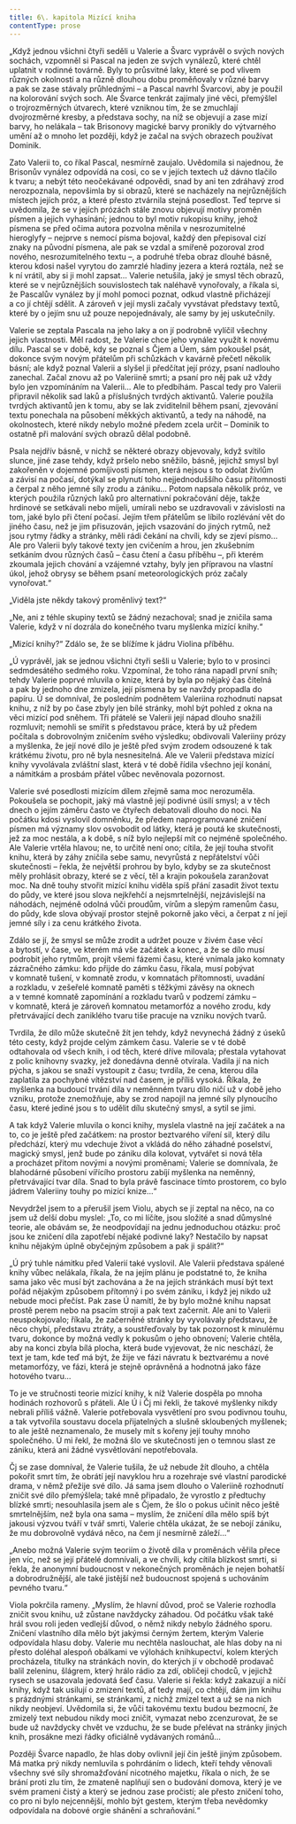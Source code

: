```yaml
---
title: 6\. kapitola Mizící kniha
contentType: prose
---
```


<section>

„Když jednou všichni čtyři seděli u Valerie a Švarc vyprávěl o svých nových sochách, vzpomněl si Pascal na jeden ze svých vynálezů, které chtěl uplatnit v rodinné továrně. Byly to průsvitné laky, které se pod vlivem různých okolností a na různě dlouhou dobu proměňovaly v různé barvy a pak se zase stávaly průhlednými – a Pascal navrhl Švarcovi, aby je použil na kolorování svých soch. Ale Švarce tenkrát zajímaly jiné věci, přemýšlel o trojrozměrných útvarech, které vzniknou tím, že se zmuchlají dvojrozměrné kresby, a představa sochy, na níž se objevují a zase mizí barvy, ho nelákala – tak Brisonovy magické barvy pronikly do výtvarného umění až o mnoho let později, když je začal na svých obrazech používat Dominik.

Zato Valerii to, co říkal Pascal, nesmírně zaujalo. Uvědomila si najednou, že Brisonův vynález odpovídá na cosi, co se v jejích textech už dávno tlačilo k tvaru; a nebýt této neočekávané odpovědi, snad by ani ten zdráhavý zrod nerozpoznala, nepovšimla by si obrazů, které se nacházely na nejrůznějších místech jejích próz, a které přesto ztvárnila stejná posedlost. Teď teprve si uvědomila, že se v jejích prózách stále znovu objevují motivy proměn písmen a jejich vyhasínání; jednou to byl motiv rukopisu knihy, jehož písmena se před očima autora pozvolna měnila v nesrozumitelné hieroglyfy – nejprve s nemocí písma bojoval, každý den přepisoval cizí znaky na původní písmena, ale pak se vzdal a smířeně pozoroval zrod nového, nesrozumitelného textu –, a podruhé třeba obraz dlouhé básně, kterou kdosi našel vyrytou do zamrzlé hladiny jezera a která roztála, než se k ní vrátil, aby si ji mohl zapsat… Valerie netušila, jaký je smysl těch obrazů, které se v nejrůznějších souvislostech tak naléhavě vynořovaly, a říkala si, že Pascalův vynález by jí mohl pomoci poznat, odkud vlastně přicházejí a co jí chtějí sdělit. A zároveň v její mysli začaly vyvstávat představy textů, které by o jejím snu už pouze nepojednávaly, ale samy by jej uskutečnily.

Valerie se zeptala Pascala na jeho laky a on jí podrobně vylíčil všechny jejich vlastnosti. Měl radost, že Valerie chce jeho vynález využít k novému dílu. Pascal se v době, kdy se poznal s Čjem a Úem, sám pokoušel psát, dokonce svým novým přátelům při schůzkách v kavárně přečetl několik básní; ale když poznal Valerii a slyšel ji předčítat její prózy, psaní nadlouho zanechal. Začal znovu až po Valeriině smrti; a psaní pro něj pak už vždy bylo jen vzpomínáním na Valerii… Ale to předbíhám. Pascal tedy pro Valerii připravil několik sad laků a příslušných tvrdých aktivantů. Valerie použila tvrdých aktivantů jen k tomu, aby se lak zviditelnil během psaní, zjevování textu ponechala na působení měkkých aktivantů, a tedy na náhodě, na okolnostech, které nikdy nebylo možné předem zcela určit – Dominik to ostatně při malování svých obrazů dělal podobně.

Psala nejdřív básně, v nichž se některé obrazy objevovaly, když svítilo slunce, jiné zase tehdy, když pršelo nebo sněžilo, básně, jejichž smysl byl zakořeněn v dojemné pomíjivosti písmen, která nejsou s to odolat živlům a závisí na počasí, dotýkal se plynutí toho nejjednoduššího času přítomnosti a čerpal z něho jemné síly zrodu a zániku… Potom napsala několik próz, ve kterých použila různých laků pro alternativní pokračování děje, takže hrdinové se setkávali nebo míjeli, umírali nebo se uzdravovali v závislosti na tom, jaké bylo při čtení počasí. Jejím třem přátelům se líbilo rozlévání vět do jiného času, než je jim přisuzován, jejich vsazování do jiných rytmů, než jsou rytmy řádky a stránky, měli rádi čekání na chvíli, kdy se zjeví písmo… Ale pro Valerii byly takové texty jen cvičením a hrou, jen zkušebním setkáním dvou různých časů – času čtení a času příběhu –, při kterém zkoumala jejich chování a vzájemné vztahy, byly jen přípravou na vlastní úkol, jehož obrysy se během psaní meteorologických próz začaly vynořovat.“

„Viděla jste někdy takový proměnlivý text?“

„Ne, ani z téhle skupiny textů se žádný nezachoval; snad je zničila sama Valerie, když v ní dozrála do konečného tvaru myšlenka mizící knihy.“

„Mizící knihy?“ Zdálo se, že se blížíme k jádru Violina příběhu.

„Ú vyprávěl, jak se jednou všichni čtyři sešli u Valerie; bylo to v prosinci sedmdesátého sedmého roku. Vzpomínal, že toho rána napadl první sníh; tehdy Valerie poprvé mluvila o knize, která by byla po nějaký čas čitelná a pak by jednoho dne zmizela, její písmena by se navždy propadla do papíru. Ú se domníval, že posledním podnětem Valeriina rozhodnutí napsat knihu, z níž by po čase zbyly jen bílé stránky, mohl být pohled z okna na věci mizící pod sněhem. Tři přátelé se Valerii její nápad dlouho snažili rozmluvit; nemohli se smířit s představou práce, která by už předem počítala s dobrovolným zničením svého výsledku; obdivovali Valeriiny prózy a myšlenka, že její nové dílo je ještě před svým zrodem odsouzené k tak krátkému životu, pro ně byla nesnesitelná. Ale ve Valerii představa mizící knihy vyvolávala zvláštní slast, která v té době řídila všechno její konání, a námitkám a prosbám přátel vůbec nevěnovala pozornost.

Valerie své posedlosti mizícím dílem zřejmě sama moc nerozuměla. Pokoušela se pochopit, jaký má vlastně její podivné úsilí smysl; a v těch dnech o jejím záměru často ve čtyřech debatovali dlouho do noci. Na počátku kdosi vyslovil domněnku, že předem naprogramované zničení písmen má významy slov osvobodit od látky, která je poutá ke skutečnosti, jež za moc nestála, a k době, s níž bylo nejlepší mít co nejméně společného. Ale Valerie vrtěla hlavou; ne, to určitě není ono; cítila, že její touha stvořit knihu, která by záhy zničila sebe samu, nevyrůstá z nepřátelství vůči skutečnosti – řekla, že největší prohrou by bylo, kdyby se za skutečnost měly prohlásit obrazy, které se z věcí, těl a krajin pokoušela zaranžovat moc. Na dně touhy stvořit mizící knihu viděla spíš přání zasadit život textu do půdy, ve které jsou slova nejkřehčí a nejsmrtelnější, nejzávislejší na náhodách, nejméně odolná vůči proudům, vírům a slepým ramenům času, do půdy, kde slova obývají prostor stejně pokorně jako věci, a čerpat z ní její jemné síly i za cenu krátkého života.

Zdálo se jí, že smysl se může zrodit a udržet pouze v živém čase věcí a bytostí, v čase, ve kterém má vše začátek a konec, a že se dílo musí podrobit jeho rytmům, projít všemi fázemi času, které vnímala jako komnaty zázračného zámku: kdo přijde do zámku času, říkala, musí pobývat v komnatě tušení, v komnatě zrodu, v komnatách přítomnosti, uvadání a rozkladu, v zešeřelé komnatě paměti s těžkými závěsy na oknech a v temné komnatě zapomínání a rozkladu tvarů v podzemí zámku – v komnatě, která je zároveň komnatou metamorfóz a nového zrodu, kdy přetrvávající dech zaniklého tvaru tiše pracuje na vzniku nových tvarů.

Tvrdila, že dílo může skutečně žít jen tehdy, když nevynechá žádný z úseků této cesty, když projde celým zámkem času. Valerie se v té době odtahovala od všech knih, i od těch, které dříve milovala; přestala vytahovat z polic knihovny svazky, jež donedávna denně otvírala. Vadila jí na nich pýcha, s jakou se snaží vystoupit z času; tvrdila, že cena, kterou díla zaplatila za pochybné vítězství nad časem, je příliš vysoká. Říkala, že myšlenka na budoucí trvání díla v neměnném tvaru dílo ničí už v době jeho vzniku, protože znemožňuje, aby se zrod napojil na jemné síly plynoucího času, které jediné jsou s to udělit dílu skutečný smysl, a sytil se jimi.

A tak když Valerie mluvila o konci knihy, myslela vlastně na její začátek a na to, co je ještě před začátkem: na prostor beztvarého víření sil, který dílu předchází, který mu vdechuje život a vkládá do něho záhadné poselství, magický smysl, jenž bude po zániku díla kolovat, vytvářet si nová těla a procházet přitom novými a novými proměnami; Valerie se domnívala, že blahodárné působení vířícího prostoru zabíjí myšlenka na neměnný, přetrvávající tvar díla. Snad to byla právě fascinace tímto prostorem, co bylo jádrem Valeriiny touhy po mizící knize…“

Nevydržel jsem to a přerušil jsem Violu, abych se jí zeptal na něco, na co jsem už delší dobu myslel: „To, co mi líčíte, jsou složité a snad důmyslné teorie, ale obávám se, že neodpovídají na jednu jednoduchou otázku: proč jsou ke zničení díla zapotřebí nějaké podivné laky? Nestačilo by napsat knihu nějakým úplně obyčejným způsobem a pak ji spálit?“

„Ú prý tuhle námitku před Valerií také vyslovil. Ale Valerii představa spálené knihy vůbec nelákala, říkala, že na jejím plánu je podstatné to, že kniha sama jako věc musí být zachována a že na jejích stránkách musí být text pořád nějakým způsobem přítomný i po svém zániku, i když jej nikdo už nebude moci přečíst. Pak zase Ú namítl, že by bylo možné knihu napsat prostě perem nebo na psacím stroji a pak text začernit. Ale ani to Valerii neuspokojovalo; říkala, že začerněné stránky by vyvolávaly představu, že něco chybí, představu ztráty, a soustřeďovaly by tak pozornost k minulému tvaru, dokonce by možná vedly k pokusům o jeho obnovení; Valerie chtěla, aby na konci zbyla bílá plocha, která bude vyjevovat, že nic neschází, že text je tam, kde teď má být, že žije ve fázi návratu k beztvarému a nové metamorfózy, ve fázi, která je stejně oprávněná a hodnotná jako fáze hotového tvaru…

To je ve stručnosti teorie mizící knihy, k níž Valerie dospěla po mnoha hodinách rozhovorů s přáteli. Ale Ú i Čj mi řekli, že takové myšlenky nikdy nebrali příliš vážně. Valerie potřebovala vysvětlení pro svou podivnou touhu, a tak vytvořila soustavu docela přijatelných a slušně skloubených myšlenek; to ale ještě neznamenalo, že musely mít s kořeny její touhy mnoho společného. Ú mi řekl, že možná šlo ve skutečnosti jen o temnou slast ze zániku, která ani žádné vysvětlování nepotřebovala.

Čj se zase domníval, že Valerie tušila, že už nebude žít dlouho, a chtěla pokořit smrt tím, že obrátí její navyklou hru a rozehraje své vlastní parodické drama, v němž přežije své dílo. Já sama jsem dlouho o Valeriině rozhodnutí zničit své dílo přemýšlela; také mně připadalo, že vyrostlo z předtuchy blízké smrti; nesouhlasila jsem ale s Čjem, že šlo o pokus učinit něco ještě smrtelnějším, než byla ona sama – myslím, že zničení díla mělo spíš být jakousi výzvou tváří v tvář smrti, Valerie chtěla ukázat, že se nebojí zániku, že mu dobrovolně vydává něco, na čem jí nesmírně záleží…“

„Anebo možná Valerie svým teoriím o životě díla v proměnách věřila přece jen víc, než se její přátelé domnívali, a ve chvíli, kdy cítila blízkost smrti, si řekla, že anonymní budoucnost v nekonečných proměnách je nejen bohatší a dobrodružnější, ale také jistější než budoucnost spojená s uchováním pevného tvaru.“

Viola pokrčila rameny. „Myslím, že hlavní důvod, proč se Valerie rozhodla zničit svou knihu, už zůstane navždycky záhadou. Od počátku však také hrál svou roli jeden vedlejší důvod, o němž nikdy nebylo žádného sporu. Zničení vlastního díla mělo být jakýmsi černým žertem, kterým Valerie odpovídala hlasu doby. Valerie mu nechtěla naslouchat, ale hlas doby na ni přesto doléhal alespoň obálkami ve výlohách knihkupectví, kolem kterých procházela, titulky na stránkách novin, do kterých jí v obchodě prodavač balil zeleninu, šlágrem, který hrálo rádio za zdí, obličeji chodců, v jejichž rysech se usazovala jedovatá šeď času. Valerie si řekla: když zakazují a ničí knihy, když tak usilují o zmizení textů, ať tedy mají, co chtějí, dám jim knihu s prázdnými stránkami, se stránkami, z nichž zmizel text a už se na nich nikdy neobjeví. Uvědomila si, že vůči takovému textu budou bezmocní, že zmizelý text nebudou nikdy moci zničit, vymazat nebo zcenzurovat, že se bude už navždycky chvět ve vzduchu, že se bude přelévat na stránky jiných knih, prosákne mezi řádky oficiálně vydávaných románů…

Později Švarce napadlo, že hlas doby ovlivnil její čin ještě jiným způsobem. Má matka prý nikdy nemluvila s pohrdáním o lidech, kteří tehdy věnovali všechny své síly shromažďování nicotného majetku, říkala o nich, že se brání proti zlu tím, že zmateně naplňují sen o budování domova, který je ve svém prameni čistý a který se jednou zase pročistí; ale přesto zničení toho, co pro ni bylo nejcennější, mohlo být gestem, kterým třeba nevědomky odpovídala na dobové orgie shánění a schraňování.“

</section>
